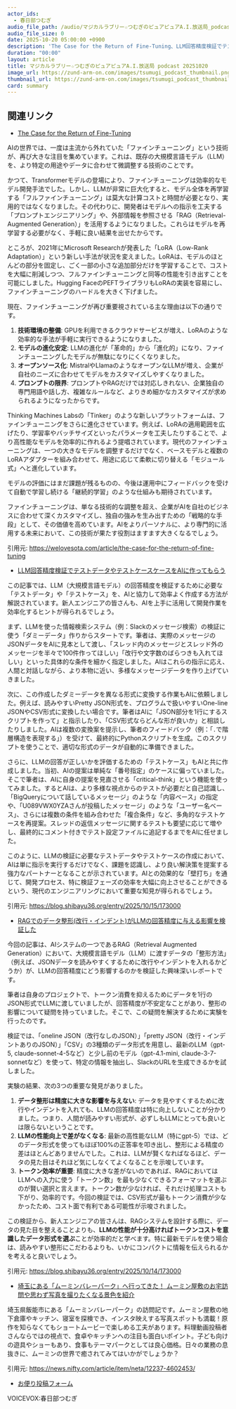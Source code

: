 ```yaml
---
actor_ids:
  - 春日部つむぎ
audio_file_path: /audio/マジカルラブリー☆つむぎのピュアピュアA.I.放送局_podcast_20251020.mp3
audio_file_size: 0
date: 2025-10-20 05:00:00 +0900
description: 'The Case for the Return of Fine-Tuning、LLM回答精度検証でテストデータやテストケースケースをAIに作ってもらう、RAGでのデータ整形(改行・インデント)がLLMの回答精度に与える影響を検証した、埼玉にある「ムーミンバレーパーク」へ行ってきた！ ムーミン屋敷のお宅訪問や思わず写真を撮りたくなる景色を紹介'
duration: "00:00"
layout: article
title: マジカルラブリー☆つむぎのピュアピュアA.I.放送局 podcast 20251020
image_url: https://zund-arm-on.com/images/tsumugi_podcast_thumbnail.png
thumbnail_url: https://zund-arm-on.com/images/tsumugi_podcast_thumbnail.png
card: summary
---
```


## 関連リンク


- [The Case for the Return of Fine-Tuning](https://welovesota.com/article/the-case-for-the-return-of-fine-tuning)  


AIの世界では、一度は主流から外れていた「ファインチューニング」という技術が、再び大きな注目を集めています。これは、既存の大規模言語モデル（LLM）を、より特定の用途やデータに合わせて微調整する技術のことです。

かつて、Transformerモデルの登場により、ファインチューニングは効率的なモデル開発手法でした。しかし、LLMが非常に巨大化すると、モデル全体を再学習する「フルファインチューニング」は莫大な計算コストと時間が必要となり、実用的ではなくなりました。その代わりに、開発者はモデルへの指示を工夫する「プロンプトエンジニアリング」や、外部情報を参照させる「RAG（Retrieval-Augmented Generation）」を活用するようになりました。これらはモデルを再学習する必要がなく、手軽に良い結果を出せたからです。

ところが、2021年にMicrosoft Researchが発表した「LoRA（Low-Rank Adaptation）」という新しい手法が状況を変えました。LoRAは、モデルのほとんどの部分を固定し、ごく一部の小さな追加部分だけを学習することで、コストを大幅に削減しつつ、フルファインチューニングと同等の性能を引き出すことを可能にしました。Hugging FaceのPEFTライブラリもLoRAの実装を容易にし、ファインチューニングのハードルを大きく下げました。

現在、ファインチューニングが再び重要視されている主な理由は以下の通りです。
1.  **技術環境の整備**: GPUを利用できるクラウドサービスが増え、LoRAのような効率的な手法が手軽に実行できるようになりました。
2.  **モデルの進化安定**: LLMの進化が「革命的」から「進化的」になり、ファインチューニングしたモデルが無駄になりにくくなりました。
3.  **オープンソース化**: MistralやLlamaのようなオープンなLLMが増え、企業が自社のニーズに合わせてモデルをカスタマイズしやすくなりました。
4.  **プロンプトの限界**: プロンプトやRAGだけでは対応しきれない、企業独自の専門用語や話し方、複雑なルールなど、よりきめ細かなカスタマイズが求められるようになったからです。

Thinking Machines Labsの「Tinker」のような新しいプラットフォームは、ファインチューニングをさらに進化させています。例えば、LoRAの適用範囲を広げたり、学習率やバッチサイズといったパラメータを工夫したりすることで、より高性能なモデルを効率的に作れるよう提唱されています。現代のファインチューニングは、一つの大きなモデルを調整するだけでなく、ベースモデルと複数のLoRAアダプターを組み合わせて、用途に応じて柔軟に切り替える「モジュール式」へと進化しています。

モデルの評価にはまだ課題が残るものの、今後は運用中にフィードバックを受けて自動で学習し続ける「継続的学習」のような仕組みも期待されています。

ファインチューニングは、単なる技術的な調整を超え、企業がAIを自社のビジネスに合わせて深くカスタマイズし、独自の強みを生み出すための「戦略的な手段」として、その価値を高めています。AIをよりパーソナルに、より専門的に活用する未来において、この技術が果たす役割はますます大きくなるでしょう。

引用元: https://welovesota.com/article/the-case-for-the-return-of-fine-tuning


- [LLM回答精度検証でテストデータやテストケースケースをAIに作ってもらう](https://blog.shibayu36.org/entry/2025/10/15/173000)  


この記事では、LLM（大規模言語モデル）の回答精度を検証するために必要な「テストデータ」や「テストケース」を、AIと協力して効率よく作成する方法が解説されています。新人エンジニアの皆さんも、AIを上手に活用して開発作業を効率化するヒントが得られるでしょう。

まず、LLMを使った情報検索システム（例：Slackのメッセージ検索）の検証に使う「ダミーデータ」作りからスタートです。筆者は、実際のメッセージのJSONデータをAIに見本として渡し、「スレッド内のメッセージとスレッド外のメッセージを半々で100件作ってほしい」「改行や文字数のばらつきも入れてほしい」といった具体的な条件を細かく指定しました。AIはこれらの指示に応え、人間と対話しながら、より本物に近い、多様なメッセージデータを作り上げていきました。

次に、この作成したダミーデータを異なる形式に変換する作業もAIに依頼しました。例えば、読みやすいPretty JSON形式を、プログラムで扱いやすいOne-line JSONやCSV形式に変換したい場合です。筆者はAIに「JSON部分を1行にするスクリプトを作って」と指示したり、「CSV形式ならどんな形が良いか」と相談したりしました。AIは複数の変換案を提示し、筆者のフィードバック（例：「`.`で階層構造を表現する」）を受けて、最終的にPythonスクリプトを生成。このスクリプトを使うことで、適切な形式のデータが自動的に準備できました。

さらに、LLMの回答が正しいかを評価するための「テストケース」もAIと共に作成しました。当初、AIの提案は単純な「番号指定」のケースに偏っていました。そこで筆者は、AIに自身の提案を見直させる「critical-think」という機能を使ってみました。するとAIは、より多様な視点からのテストが必要だと自己認識し、「BigQueryについて話しているメッセージ」のような「内容ベース」の指定や、「U089VWX0YZAさんが投稿したメッセージ」のような「ユーザー名ベース」、さらには複数の条件を組み合わせた「複合条件」など、多角的なテストケースを再提案。スレッドの返信メッセージに関するテストも要望に応じて増やし、最終的にコメント付きでテスト設定ファイルに追記するまでをAIに任せました。

このように、LLMの検証に必要なテストデータやテストケースの作成において、AIは単に指示を実行するだけでなく、課題を認識し、より良い解決策を提案する強力なパートナーとなることが示されています。AIとの効果的な「壁打ち」を通じて、開発プロセス、特に検証フェーズの効率を大幅に向上させることができるという、現代のエンジニアリングにおいて重要な知見が得られるでしょう。

引用元: https://blog.shibayu36.org/entry/2025/10/15/173000


- [RAGでのデータ整形(改行・インデント)がLLMの回答精度に与える影響を検証した](https://blog.shibayu36.org/entry/2025/10/14/173000)  


今回の記事は、AIシステムの一つであるRAG（Retrieval Augmented Generation）において、大規模言語モデル（LLM）に渡すデータの「整形方法」（例えば、JSONデータを読みやすくするために改行やインデントを入れるかどうか）が、LLMの回答精度にどう影響するのかを検証した興味深いレポートです。

筆者は自身のプロジェクトで、トークン消費を抑えるためにデータを1行のJSON形式でLLMに渡していましたが、回答精度が不安定なことがあり、整形の影響について疑問を持っていました。そこで、この疑問を解決するために実験を行ったのです。

検証では、「oneline JSON（改行なしのJSON）」「pretty JSON（改行・インデントありのJSON）」「CSV」の3種類のデータ形式を用意し、最新のLLM（gpt-5, claude-sonnet-4-5など）と少し前のモデル（gpt-4.1-mini, claude-3-7-sonnetなど）を使って、特定の情報を抽出し、SlackのURLを生成できるかを試しました。

実験の結果、次の3つの重要な発見がありました。

1.  **データ整形は精度に大きな影響を与えない**: データを見やすくするために改行やインデントを入れても、LLMの回答精度は特に向上しないことが分かりました。つまり、人間が読みやすい形式が、必ずしもLLMにとっても良いとは限らないということです。
2.  **LLMの性能向上で差がなくなる**: 最新の高性能なLLM（特にgpt-5）では、どのデータ形式を使ってもほぼ100%の正答率を叩き出し、整形による精度の差はほとんどありませんでした。これは、LLMが賢くなればなるほど、データの見た目はそれほど気にしなくてよくなることを示唆しています。
3.  **トークン効率が重要**: 精度に大きな差がないのであれば、RAGにおいてはLLMへの入力に使う「トークン数」を最も少なくできるフォーマットを選ぶのが賢い選択と言えます。トークン数が少なければ、それだけ処理コストも下がり、効率的です。今回の検証では、CSV形式が最もトークン消費が少なかったため、コスト面で有利である可能性が示唆されました。

この検証から、新人エンジニアの皆さんは、RAGシステムを設計する際に、データの見た目を整えることよりも、**LLMの性能が十分高ければトークンコストを意識したデータ形式を選ぶ**ことが効率的だと学べます。特に最新モデルを使う場合は、読みやすい整形にこだわるよりも、いかにコンパクトに情報を伝えられるかを考えると良いでしょう。

引用元: https://blog.shibayu36.org/entry/2025/10/14/173000


- [埼玉にある「ムーミンバレーパーク」へ行ってきた！ ムーミン屋敷のお宅訪問や思わず写真を撮りたくなる景色を紹介](https://news.nifty.com/article/item/neta/12237-4602453/)  


埼玉県飯能市にある「ムーミンバレーパーク」の訪問記です。ムーミン屋敷の地下倉庫やキッチン、寝室を探検でき、インスタ映えする写真スポットも満載！原作を知らなくてもショートムービーで楽しめる工夫があります。料理動画投稿者さんならではの視点で、食卓やキッチンへの注目も面白いポイント。子ども向けの遊具やショーもあり、食事もテーマパークとしては良心価格。日々の業務の息抜きに、ムーミンの世界で癒されてみてはいかがでしょうか？

引用元: https://news.nifty.com/article/item/neta/12237-4602453/



- [お便り投稿フォーム](https://forms.gle/ffg4JTfqdiqK62qf9)

VOICEVOX:春日部つむぎ
